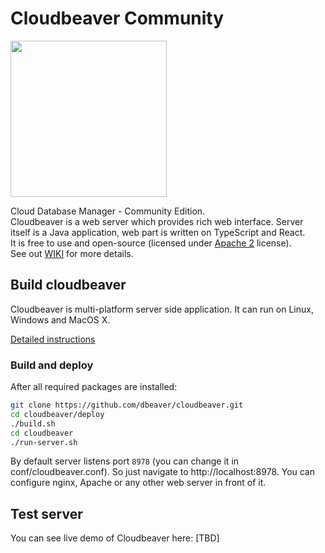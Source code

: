 # Cloudbeaver Community

<img src="https://github.com/dbeaver/cloudbeaver/wiki/images/cloudbeaver-logo.png" width="250"/>

Cloud Database Manager - Community Edition.  
Cloudbeaver is a web server which provides rich web interface. Server itself is a Java application, web part is written on TypeScript and React.  
It is free to use and open-source (licensed under [Apache 2](https://github.com/dbeaver/cloudbeaver/blob/devel/LICENSE) license).  
See out [WIKI](https://github.com/dbeaver/cloudbeaver/wiki) for more details.  

## Build cloudbeaver

Cloudbeaver is multi-platform server side application.
It can run on Linux, Windows and MacOS X.

[Detailed instructions](https://github.com/dbeaver/cloudbeaver/wiki/Build-and-deploy)

### Build and deploy

After all required packages are installed:

```sh
git clone https://github.com/dbeaver/cloudbeaver.git
cd cloudbeaver/deploy
./build.sh
cd cloudbeaver
./run-server.sh
```
By default server listens port `8978` (you can change it in conf/cloudbeaver.conf). So just navigate to http://localhost:8978.
You can configure nginx, Apache or any other web server in front of it.

## Test server

You can see live demo of Cloudbeaver here:
[TBD]

